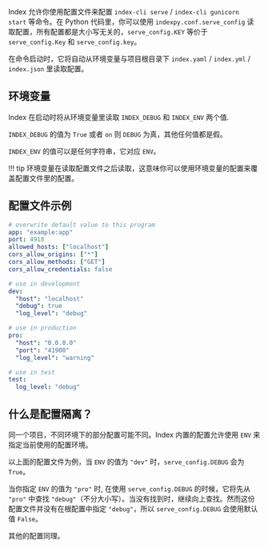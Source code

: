 Index 允许你使用配置文件来配置 `index-cli serve` / `index-cli gunicorn start` 等命令。在 Python 代码里，你可以使用 `indexpy.conf.serve_config` 读取配置，所有配置都是大小写无关的，`serve_config.KEY` 等价于 `serve_config.Key` 和 `serve_config.key`。

在命令启动时，它将自动从环境变量与项目根目录下 `index.yaml` / `index.yml` / `index.json` 里读取配置。

## 环境变量

Index 在启动时将从环境变量里读取 `INDEX_DEBUG` 和 `INDEX_ENV` 两个值.

`INDEX_DEBUG` 的值为 `True` 或者 `on` 则 `DEBUG` 为真，其他任何值都是假。

`INDEX_ENV` 的值可以是任何字符串，它对应 `ENV`。

!!! tip
    环境变量在读取配置文件之后读取，这意味你可以使用环境变量的配置来覆盖配置文件里的配置。

## 配置文件示例

```yaml
# overwrite default value to this program
app: "example:app"
port: 4918
allowed_hosts: ["localhost"]
cors_allow_origins: ["*"]
cors_allow_methods: ["GET"]
cors_allow_credentials: false

# use in development
dev:
  "host": "localhost"
  "debug": true
  "log_level": "debug"

# use in production
pro:
  "host": "0.0.0.0"
  "port": "41900"
  "log_level": "warning"

# use in test
test:
  log_level: "debug"

```

## 什么是配置隔离？

同一个项目，不同环境下的部分配置可能不同。Index 内置的配置允许使用 `ENV` 来指定当前使用的配置环境。

以上面的配置文件为例，当 `ENV` 的值为 `"dev"` 时，`serve_config.DEBUG` 会为 `True`。

当你指定 `ENV` 的值为 `"pro"` 时, 在使用 `serve_config.DEBUG` 的时候，它将先从 `"pro"` 中查找 `"debug"`（不分大小写）。当没有找到时，继续向上查找。然而这份配置文件并没有在根配置中指定 `"debug"`，所以 `serve_config.DEBUG` 会使用默认值 `False`。

其他的配置同理。
